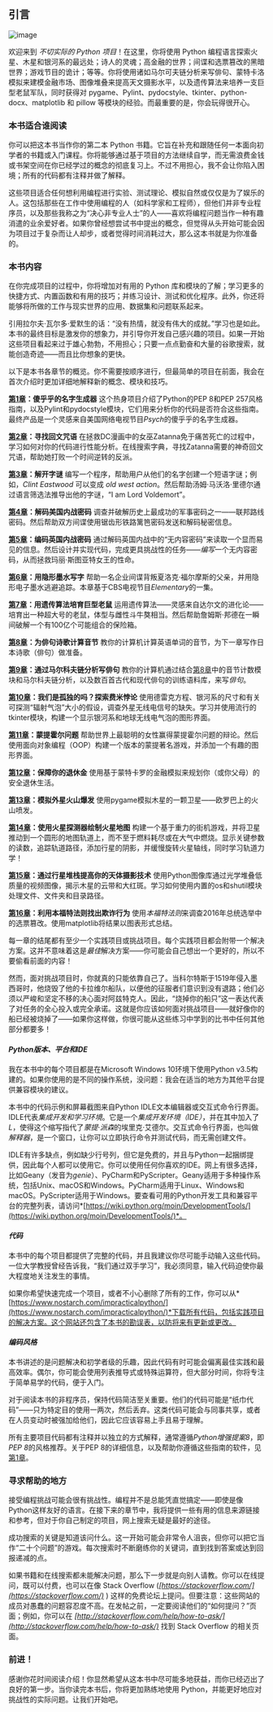 ## **引言**

![image](../images/common01.jpg)

欢迎来到 *不切实际的 Python 项目*！在这里，你将使用 Python 编程语言探索火星、木星和银河系的最远处；诗人的灵魂；高金融的世界；间谍和选票篡改的黑暗世界；游戏节目的诡计；等等。你将使用诸如马尔可夫链分析来写俳句、蒙特卡洛模拟来建模金融市场、图像堆叠来提高天文摄影水平，以及遗传算法来培养一支巨型老鼠军队，同时获得对 pygame、Pylint、pydocstyle、tkinter、python-docx、matplotlib 和 pillow 等模块的经验。而最重要的是，你会玩得很开心。

### **本书适合谁阅读**

你可以把这本书当作你的第二本 Python 书籍。它旨在补充和跟随任何一本面向初学者的书籍或入门课程。你将能够通过基于项目的方法继续自学，而无需浪费金钱或书架空间在你已经学过的概念的彻底复习上。不过不用担心，我不会让你陷入困境；所有的代码都有注释并做了解释。

这些项目适合任何想利用编程进行实验、测试理论、模拟自然或仅仅是为了娱乐的人。这包括那些在工作中使用编程的人（如科学家和工程师），但他们并非专业程序员，以及那些我称之为“决心非专业人士”的人——喜欢将编程问题当作一种有趣消遣的业余爱好者。如果你曾经想尝试书中提出的概念，但觉得从头开始可能会因为项目过于复杂而让人却步，或者觉得时间消耗过大，那么这本书就是为你准备的。

### **本书内容**

在你完成项目的过程中，你将增加对有用的 Python 库和模块的了解；学习更多的快捷方式、内置函数和有用的技巧；并练习设计、测试和优化程序。此外，你还将能够将所做的工作与现实世界的应用、数据集和问题联系起来。

引用拉尔夫·瓦尔多·爱默生的话：“没有热情，就没有伟大的成就。”学习也是如此。本书的最终目标是激发你的想象力，并引导你开发自己感兴趣的项目。如果一开始这些项目看起来过于雄心勃勃，不用担心；只要一点点勤奋和大量的谷歌搜索，就能创造奇迹——而且比你想象的更快。

以下是本书各章节的概览。你不需要按顺序进行，但最简单的项目在前面，我会在首次介绍时更加详细地解释新的概念、模块和技巧。

**[第1章](ch01.xhtml#ch01)：傻乎乎的名字生成器** 这个热身项目介绍了Python的PEP 8和PEP 257风格指南，以及Pylint和pydocstyle模块，它们用来分析你的代码是否符合这些指南。最终产品是一个灵感来自美国网络电视节目*Psych*的傻乎乎的名字生成器。

**[第2章](ch02.xhtml#ch02)：寻找回文咒语** 在拯救DC漫画中的女巫Zatanna免于痛苦死亡的过程中，学习如何对你的代码进行性能分析。在线搜索字典，寻找Zatanna需要的神奇回文咒语，帮助她打败一个时间逆转的反派。

**[第3章](ch03.xhtml#ch03)：解开字谜** 编写一个程序，帮助用户从他们的名字创建一个短语字谜；例如，*Clint Eastwood* 可以变成 *old west action*。然后帮助汤姆·马沃洛·里德尔通过语言筛选法推导出他的字谜，“I am Lord Voldemort”。

**[第4章](ch04.xhtml#ch04)：解码美国内战密码** 调查并破解历史上最成功的军事密码之一——联邦路线密码。然后帮助双方间谍使用锯齿形铁路篱笆密码发送和解码秘密信息。

**[第5章](ch05.xhtml#ch05)：编码英国内战密码** 通过解码英国内战中的“无内容密码”来读取一个显而易见的信息。然后设计并实现代码，完成更具挑战性的任务——*编写*一个无内容密码，从而拯救玛丽·斯图亚特女王的性命。

**[第6章](ch06.xhtml#ch06)：用隐形墨水写字** 帮助一名企业间谍背叛夏洛克·福尔摩斯的父亲，并用隐形电子墨水逃避追踪。本章基于CBS电视节目*Elementary*的一集。

**[第7章](ch07.xhtml#ch07)：用遗传算法培育巨型老鼠** 运用遗传算法——灵感来自达尔文的进化论——培育出一种超大号的老鼠，体型与雌性斗牛獒相当。然后帮助詹姆斯·邦德在一瞬间破解一个有100亿个可能组合的保险箱。

**[第8章](ch08.xhtml#ch08)：为俳句诗歌计算音节** 教你的计算机计算英语单词的音节，为下一章写作日本诗歌（俳句）做准备。

**[第9章](ch09.xhtml#ch09)：通过马尔科夫链分析写俳句** 教你的计算机通过结合[第8章](ch08.xhtml#ch08)中的音节计数模块和马尔科夫链分析，以及数百首古代和现代俳句的训练语料库，来写*俳句*。

**[第10章](ch10.xhtml#ch10)：我们是孤独的吗？探索费米悖论** 使用德雷克方程、银河系的尺寸和有关可探测“辐射气泡”大小的假设，调查外星无线电信号的缺失。学习并使用流行的tkinter模块，构建一个显示银河系和地球无线电气泡的图形界面。

**[第11章](ch11.xhtml#ch11)：蒙提霍尔问题** 帮助世界上最聪明的女性赢得蒙提霍尔问题的辩论。然后使用面向对象编程（OOP）构建一个版本的蒙提著名游戏，并添加一个有趣的图形界面。

**[第12章](ch12.xhtml#ch12)：保障你的退休金** 使用基于蒙特卡罗的金融模拟来规划你（或你父母）的安全退休生活。

**[第13章](ch13.xhtml#ch13)：模拟外星火山爆发** 使用pygame模拟木星的一颗卫星——欧罗巴上的火山喷发。

**[第14章](ch14.xhtml#ch14)：使用火星探测器绘制火星地图** 构建一个基于重力的街机游戏，并将卫星推动到一个圆形的地图轨道上，而不至于燃料耗尽或在大气中燃烧。显示关键参数的读数，追踪轨道路径，添加行星的阴影，并缓慢旋转火星轴线，同时学习轨道力学！

**[第15章](ch15.xhtml#ch15)：通过行星堆栈提高你的天体摄影技术** 使用Python图像库通过光学堆叠低质量的视频图像，揭示木星的云带和大红斑。学习如何使用内置的os和shutil模块处理文件、文件夹和目录路径。

**[第16章](ch16.xhtml#ch16)：利用本福特法则找出欺诈行为** 使用*本福特法则*来调查2016年总统选举中的选票篡改。使用matplotlib将结果以图表形式总结。

每一章的结尾都有至少一个实践项目或挑战项目。每个实践项目都会附带一个解决方案。这并不意味着这是*最佳*解决方案——你可能会自己想出一个更好的，所以不要偷看前面的内容！

然而，面对挑战项目时，你就真的只能依靠自己了。当科尔特斯于1519年侵入墨西哥时，他烧毁了他的卡拉维尔船队，以便他的征服者们意识到没有退路；他们必须以严峻和坚定不移的决心面对阿兹特克人。因此，“烧掉你的船只”这一表达代表了对任务的全心投入或完全承诺。这就是你应该如何面对挑战项目——就好像你的船已经被烧掉了——如果你这样做，你很可能从这些练习中学到的比书中任何其他部分都要多！

#### ***Python版本、平台和IDE***

我在本书中的每个项目都是在Microsoft Windows 10环境下使用Python v3.5构建的。如果你使用的是不同的操作系统，没问题：我会在适当的地方为其他平台提供兼容模块的建议。

本书中的代码示例和屏幕截图来自Python IDLE文本编辑器或交互式命令行界面。IDLE代表*集成开发和学习环境*。它是一个*集成开发环境（IDE）*，并在其中加入了*L*，使得这个缩写指代了*蒙提·派森*的埃里克·艾德尔。交互式命令行界面，也叫做*解释器*，是一个窗口，让你可以立即执行命令并测试代码，而无需创建文件。

IDLE有许多缺点，例如缺少行号列，但它是免费的，并且与Python一起捆绑提供，因此每个人都可以使用它。你可以使用任何你喜欢的IDE。网上有很多选择，比如Geany（发音为*genie*）、PyCharm和PyScripter。Geany适用于多种操作系统，包括Unix、macOS和Windows。PyCharm适用于Linux、Windows和macOS。PyScripter适用于Windows。要查看可用的Python开发工具和兼容平台的完整列表，请访问*[https://wiki.python.org/moin/DevelopmentTools/](https://wiki.python.org/moin/DevelopmentTools/)*。

#### ***代码***

本书中的每个项目都提供了完整的代码，并且我建议你尽可能手动输入这些代码。一位大学教授曾经告诉我，“我们通过双手学习”，我必须同意，输入代码迫使你最大程度地关注发生的事情。

如果你希望快速完成一个项目，或者不小心删除了所有的工作，你可以从*[https://www.nostarch.com/impracticalpython/](https://www.nostarch.com/impracticalpython/)*下载所有代码，包括实践项目的解决方案。这个网站还包含了本书的勘误表，以防将来有更新或更改。

#### ***编码风格***

本书讲述的是问题解决和初学者级的乐趣，因此代码有时可能会偏离最佳实践和最高效率。偶尔，你可能会使用列表推导式或特殊运算符，但大部分时间，你将专注于简单易学的代码，便于入门。

对于阅读本书的非程序员，保持代码简洁至关重要。他们的代码可能是“纸巾代码”——只为特定目的使用一两次，然后丢弃。这类代码可能会与同事共享，或者在人员变动时被强加给他们，因此它应该容易上手且易于理解。

所有主要项目代码都有注释并以独立的方式解释，通常遵循*Python增强提案8*，即*PEP 8*的风格推荐。关于PEP 8的详细信息，以及帮助你遵循这些指南的软件，见[第1章](ch01.xhtml#ch01)。

### **寻求帮助的地方**

接受编程挑战可能会很有挑战性。编程并不是总能凭直觉搞定——即使是像Python这样友好的语言。在接下来的章节中，我将提供一些有用的信息来源链接和参考，但对于你自己制定的项目，网上搜索无疑是最好的途径。

成功搜索的关键是知道该问什么。这一开始可能会非常令人沮丧，但你可以把它当作“二十个问题”的游戏。每次搜索时不断磨练你的关键词，直到找到答案或达到回报递减的点。

如果书籍和在线搜索都未能解决问题，那么下一步就是向别人请教。你可以在线提问，既可以付费，也可以在像 Stack Overflow (*[https://stackoverflow.com/](https://stackoverflow.com/)* ) 这样的免费论坛上提问。但要注意：这些网站的成员对愚蠢的问题容忍度不高。在发帖之前，一定要阅读他们的“如何提问？”页面；例如，你可以在 *[http://stackoverflow.com/help/how-to-ask/](http://stackoverflow.com/help/how-to-ask/)* 找到 Stack Overflow 的相关页面。

### **前进！**

感谢你花时间阅读介绍！你显然希望从这本书中尽可能多地获益，而你已经迈出了良好的第一步。当你读完本书后，你将更加熟练地使用 Python，并能更好地应对挑战性的实际问题。让我们开始吧。
